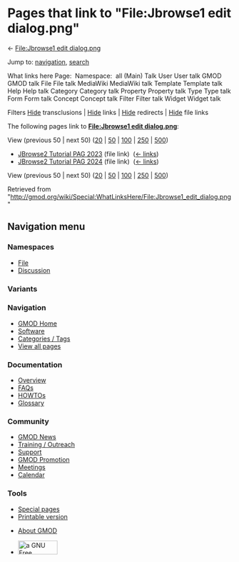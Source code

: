 <div id="mw-page-base" class="noprint">

</div>

<div id="mw-head-base" class="noprint">

</div>

<div id="content" class="mw-body" role="main">

<span id="top"></span>

<div id="mw-js-message" style="display:none;">

</div>



# <span dir="auto">Pages that link to "File:Jbrowse1 edit dialog.png"</span>

<div id="bodyContent">

<div id="contentSub">

← [File:Jbrowse1 edit
dialog.png](/wiki/File:Jbrowse1_edit_dialog.png "File:Jbrowse1 edit dialog.png")

</div>

<div id="jump-to-nav" class="mw-jump">

Jump to: [navigation](#mw-navigation), [search](#p-search)

</div>

<div id="mw-content-text">

What links here Page:  Namespace:  all (Main) Talk User User talk GMOD
GMOD talk File File talk MediaWiki MediaWiki talk Template Template talk
Help Help talk Category Category talk Property Property talk Type Type
talk Form Form talk Concept Concept talk Filter Filter talk Widget
Widget talk

Filters
[Hide](/mediawiki/index.php?title=Special:WhatLinksHere/File:Jbrowse1_edit_dialog.png&hidetrans=1 "Special:WhatLinksHere/File:Jbrowse1 edit dialog.png")
transclusions \|
[Hide](/mediawiki/index.php?title=Special:WhatLinksHere/File:Jbrowse1_edit_dialog.png&hidelinks=1 "Special:WhatLinksHere/File:Jbrowse1 edit dialog.png")
links \|
[Hide](/mediawiki/index.php?title=Special:WhatLinksHere/File:Jbrowse1_edit_dialog.png&hideredirs=1 "Special:WhatLinksHere/File:Jbrowse1 edit dialog.png")
redirects \|
[Hide](/mediawiki/index.php?title=Special:WhatLinksHere/File:Jbrowse1_edit_dialog.png&hideimages=1 "Special:WhatLinksHere/File:Jbrowse1 edit dialog.png")
file links

The following pages link to **[File:Jbrowse1 edit
dialog.png](/wiki/File:Jbrowse1_edit_dialog.png "File:Jbrowse1 edit dialog.png")**:

View (previous 50 \| next 50)
([20](/mediawiki/index.php?title=Special:WhatLinksHere/File:Jbrowse1_edit_dialog.png&limit=20 "Special:WhatLinksHere/File:Jbrowse1 edit dialog.png")
\|
[50](/mediawiki/index.php?title=Special:WhatLinksHere/File:Jbrowse1_edit_dialog.png&limit=50 "Special:WhatLinksHere/File:Jbrowse1 edit dialog.png")
\|
[100](/mediawiki/index.php?title=Special:WhatLinksHere/File:Jbrowse1_edit_dialog.png&limit=100 "Special:WhatLinksHere/File:Jbrowse1 edit dialog.png")
\|
[250](/mediawiki/index.php?title=Special:WhatLinksHere/File:Jbrowse1_edit_dialog.png&limit=250 "Special:WhatLinksHere/File:Jbrowse1 edit dialog.png")
\|
[500](/mediawiki/index.php?title=Special:WhatLinksHere/File:Jbrowse1_edit_dialog.png&limit=500 "Special:WhatLinksHere/File:Jbrowse1 edit dialog.png"))

- [JBrowse2 Tutorial PAG
  2023](/wiki/JBrowse2_Tutorial_PAG_2023 "JBrowse2 Tutorial PAG 2023")
  (file link) ‎ <span class="mw-whatlinkshere-tools">([←
  links](/mediawiki/index.php?title=Special:WhatLinksHere&target=JBrowse2+Tutorial+PAG+2023 "Special:WhatLinksHere"))</span>
- [JBrowse2 Tutorial PAG
  2024](/wiki/JBrowse2_Tutorial_PAG_2024 "JBrowse2 Tutorial PAG 2024")
  (file link) ‎ <span class="mw-whatlinkshere-tools">([←
  links](/mediawiki/index.php?title=Special:WhatLinksHere&target=JBrowse2+Tutorial+PAG+2024 "Special:WhatLinksHere"))</span>

View (previous 50 \| next 50)
([20](/mediawiki/index.php?title=Special:WhatLinksHere/File:Jbrowse1_edit_dialog.png&limit=20 "Special:WhatLinksHere/File:Jbrowse1 edit dialog.png")
\|
[50](/mediawiki/index.php?title=Special:WhatLinksHere/File:Jbrowse1_edit_dialog.png&limit=50 "Special:WhatLinksHere/File:Jbrowse1 edit dialog.png")
\|
[100](/mediawiki/index.php?title=Special:WhatLinksHere/File:Jbrowse1_edit_dialog.png&limit=100 "Special:WhatLinksHere/File:Jbrowse1 edit dialog.png")
\|
[250](/mediawiki/index.php?title=Special:WhatLinksHere/File:Jbrowse1_edit_dialog.png&limit=250 "Special:WhatLinksHere/File:Jbrowse1 edit dialog.png")
\|
[500](/mediawiki/index.php?title=Special:WhatLinksHere/File:Jbrowse1_edit_dialog.png&limit=500 "Special:WhatLinksHere/File:Jbrowse1 edit dialog.png"))

</div>

<div class="printfooter">

Retrieved from
"<http://gmod.org/wiki/Special:WhatLinksHere/File:Jbrowse1_edit_dialog.png>"

</div>

<div id="catlinks" class="catlinks catlinks-allhidden">

</div>

<div class="visualClear">

</div>

</div>

</div>

<div id="mw-navigation">

## Navigation menu

<div id="mw-head">



<div id="left-navigation">

<div id="p-namespaces" class="vectorTabs" role="navigation"
aria-labelledby="p-namespaces-label">

### Namespaces

- <span id="ca-nstab-image"><a href="/wiki/File:Jbrowse1_edit_dialog.png" accesskey="c"
  title="View the file page [c]">File</a></span>
- <span id="ca-talk"><a
  href="/mediawiki/index.php?title=File_talk:Jbrowse1_edit_dialog.png&amp;action=edit&amp;redlink=1"
  accesskey="t"
  title="Discussion about the content page [t]">Discussion</a></span>

</div>

<div id="p-variants" class="vectorMenu emptyPortlet" role="navigation"
aria-labelledby="p-variants-label">

### 

### Variants[](#)

<div class="menu">

</div>

</div>

</div>

<div id="right-navigation">





</div>



</div>

</div>

</div>

<div id="mw-panel">

<div id="p-logo" role="banner">

<a href="/wiki/Main_Page"
style="background-image: url(http://gmod.org/images/GMOD-cogs.png);"
title="Visit the main page"></a>

</div>

<div id="p-Navigation" class="portal" role="navigation"
aria-labelledby="p-Navigation-label">

### Navigation

<div class="body">

- <span id="n-GMOD-Home">[GMOD Home](/wiki/Main_Page)</span>
- <span id="n-Software">[Software](/wiki/GMOD_Components)</span>
- <span id="n-Categories-.2F-Tags">[Categories /
  Tags](/wiki/Categories)</span>
- <span id="n-View-all-pages">[View all
  pages](/wiki/Special:AllPages)</span>

</div>

</div>

<div id="p-Documentation" class="portal" role="navigation"
aria-labelledby="p-Documentation-label">

### Documentation

<div class="body">

- <span id="n-Overview">[Overview](/wiki/Overview)</span>
- <span id="n-FAQs">[FAQs](/wiki/Category:FAQ)</span>
- <span id="n-HOWTOs">[HOWTOs](/wiki/Category:HOWTO)</span>
- <span id="n-Glossary">[Glossary](/wiki/Glossary)</span>

</div>

</div>

<div id="p-Community" class="portal" role="navigation"
aria-labelledby="p-Community-label">

### Community

<div class="body">

- <span id="n-GMOD-News">[GMOD News](/wiki/GMOD_News)</span>
- <span id="n-Training-.2F-Outreach">[Training /
  Outreach](/wiki/Training_and_Outreach)</span>
- <span id="n-Support">[Support](/wiki/Support)</span>
- <span id="n-GMOD-Promotion">[GMOD
  Promotion](/wiki/GMOD_Promotion)</span>
- <span id="n-Meetings">[Meetings](/wiki/Meetings)</span>
- <span id="n-Calendar">[Calendar](/wiki/Calendar)</span>

</div>

</div>

<div id="p-tb" class="portal" role="navigation"
aria-labelledby="p-tb-label">

### Tools

<div class="body">

- <span id="t-specialpages"><a href="/wiki/Special:SpecialPages" accesskey="q"
  title="A list of all special pages [q]">Special pages</a></span>
- <span id="t-print"><a
  href="/mediawiki/index.php?title=Special:WhatLinksHere/File:Jbrowse1_edit_dialog.png&amp;printable=yes"
  rel="alternate" accesskey="p"
  title="Printable version of this page [p]">Printable version</a></span>

</div>

</div>

</div>

</div>

<div id="footer" role="contentinfo">

- <span id="footer-places-about">[About
  GMOD](/wiki/GMOD:About "GMOD:About")</span>

<!-- -->

- <span id="footer-copyrightico">[<img src="http://www.gnu.org/graphics/gfdl-logo-small.png" width="88"
  height="31" alt="a GNU Free Documentation License" />](http://www.gnu.org/licenses/fdl-1.3.html)</span>


<div style="clear:both">

</div>

</div>
